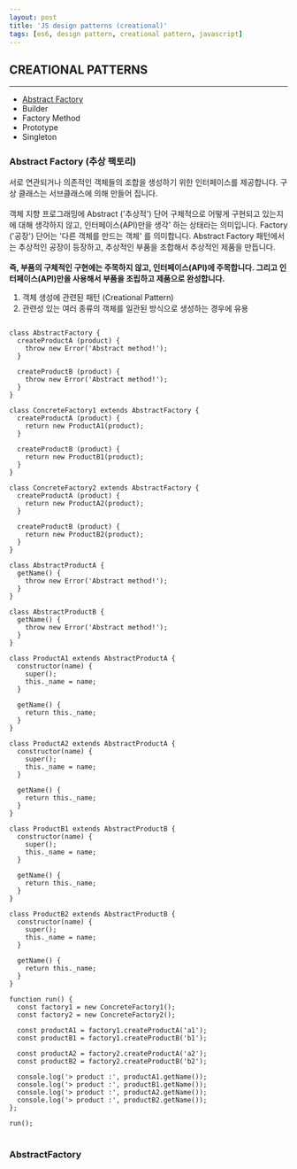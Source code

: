 ```yaml
---
layout: post
title: 'JS design patterns (creational)'
tags: [es6, design pattern, creational pattern, javascript]
---
```


## CREATIONAL PATTERNS
---
- [Abstract Factory](#abstract-factory-추상-팩토리)
- Builder
- Factory Method
- Prototype
- Singleton


### Abstract Factory (추상 팩토리)
서로 연관되거나 의존적인 객체들의 조합을 생성하기 위한 인터페이스를 제공합니다. 
구상 클래스는 서브클래스에 의해 만들어 집니다.
<br><br>
객체 지향 프로그래밍에 Abstract ('추상적') 단어 구체적으로 어떻게 구현되고 있는지에 대해 생각하지 않고,  인터페이스(API)만을 생각' 하는 상태라는 의미입니다. Factory ('공장') 단어는  '다른 객체를 만드는 객체' 를 의미합니다.
Abstract Factory 패턴에서는 추상적인 공장이 등장하고, 추상적인 부품을 조합해서 추상적인 제품을 만듭니다.
<br><br>
<b>즉, 부품의 구체적인 구현에는 주목하지 않고, 인터페이스(API)에 주목합니다. 그리고 인터페이스(API)만을 사용해서 부품을 조립하고 제품으로 완성합니다.</b>

1. 객체 생성에 관련된 패턴 (Creational Pattern)
2. 관련성 있는 여러 종류의 객체를 일관된 방식으로 생성하는 경우에 유용

<pre>
<code class="language-javascript">
class AbstractFactory {
  createProductA (product) {
    throw new Error('Abstract method!');
  }

  createProductB (product) {
    throw new Error('Abstract method!');
  }
}

class ConcreteFactory1 extends AbstractFactory {
  createProductA (product) {
    return new ProductA1(product);
  }

  createProductB (product) {
    return new ProductB1(product);
  }
}

class ConcreteFactory2 extends AbstractFactory {
  createProductA (product) {
    return new ProductA2(product);
  }

  createProductB (product) {
    return new ProductB2(product);
  }
}

class AbstractProductA {
  getName() {
    throw new Error('Abstract method!');
  }
}

class AbstractProductB {
  getName() {
    throw new Error('Abstract method!');
  }
}

class ProductA1 extends AbstractProductA {
  constructor(name) {
    super();
    this._name = name;
  }

  getName() {
    return this._name;
  }
}

class ProductA2 extends AbstractProductA {
  constructor(name) {
    super();
    this._name = name;
  }

  getName() {
    return this._name;
  }
}

class ProductB1 extends AbstractProductB {
  constructor(name) {
    super();
    this._name = name;
  }

  getName() {
    return this._name;
  }
}

class ProductB2 extends AbstractProductB {
  constructor(name) {
    super();
    this._name = name;
  }

  getName() {
    return this._name;
  }
}

function run() {
  const factory1 = new ConcreteFactory1();
  const factory2 = new ConcreteFactory2();

  const productA1 = factory1.createProductA('a1');
  const productB1 = factory1.createProductB('b1');

  const productA2 = factory2.createProductA('a2');
  const productB2 = factory2.createProductB('b2');
  
  console.log('> product :', productA1.getName());
  console.log('> product :', productB1.getName());
  console.log('> product :', productA2.getName());
  console.log('> product :', productB2.getName());
};

run();
</code>
</pre>
### AbstractFactory
